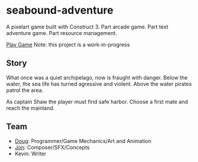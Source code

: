 # seabound-adventure
A pixelart game built with Construct 3. Part arcade game. Part text adventure game. Part resource management. 

[Play Game](https://pixelisfaded.itch.io/seabound)
Note: this project is a work-in-progress

## Story
What once was a quiet archipelago, now is fraught with danger. Below the water, the sea life has turned agressive and violent. Above the water pirates patrol the area.

As captain Shaw the player must find safe harbor. Choose a first mate and reach the mainland. 

## Team
- [Doug](https://github.com/daleinen7): Programmer/Game Mechanics/Art and Animation
- [Jon](https://lowswans.bandcamp.com/): Composer/SFX/Concepts
- Kevin: Writer
